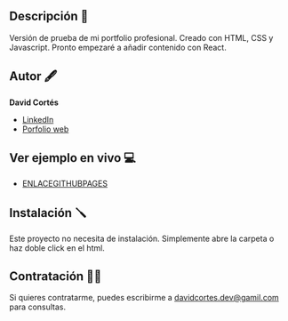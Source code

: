 ## Descripción 📖

Versión de prueba de mi portfolio profesional. Creado con HTML, CSS y Javascript.
Pronto empezaré a añadir contenido con React.

## Autor 🖋️
**David Cortés**

* [LinkedIn](www.linkedin.com/in/david-cortés-lajara)
* [Porfolio web](davidcortesdev.com)

## Ver ejemplo en vivo 💻
- [ENLACEGITHUBPAGES](ENLACEGITHUBPAGES)

## Instalación 🪛
Este proyecto no necesita de instalación. Simplemente abre la carpeta o haz doble click en el html.

## Contratación ✍🏼
Si quieres contratarme, puedes escribirme a davidcortes.dev@gamil.com para consultas.
